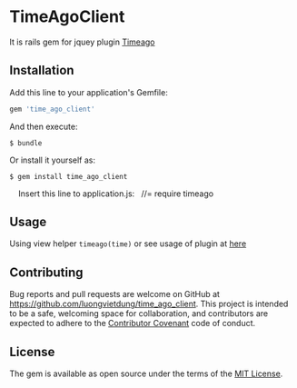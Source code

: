 # TimeAgoClient

It is rails gem for jquey plugin [Timeago](https://github.com/rmm5t/jquery-timeago)

## Installation

Add this line to your application's Gemfile:

```ruby
gem 'time_ago_client'
```

And then execute:

    $ bundle

Or install it yourself as:

    $ gem install time_ago_client
    
    
Insert this line to application.js:
    //= require timeago

## Usage

Using view helper `timeago(time)` or see usage of plugin at [here](http://timeago.yarp.com)

## Contributing

Bug reports and pull requests are welcome on GitHub at https://github.com/luongvietdung/time_ago_client. This project is intended to be a safe, welcoming space for collaboration, and contributors are expected to adhere to the [Contributor Covenant](http://contributor-covenant.org) code of conduct.


## License

The gem is available as open source under the terms of the [MIT License](http://opensource.org/licenses/MIT).
